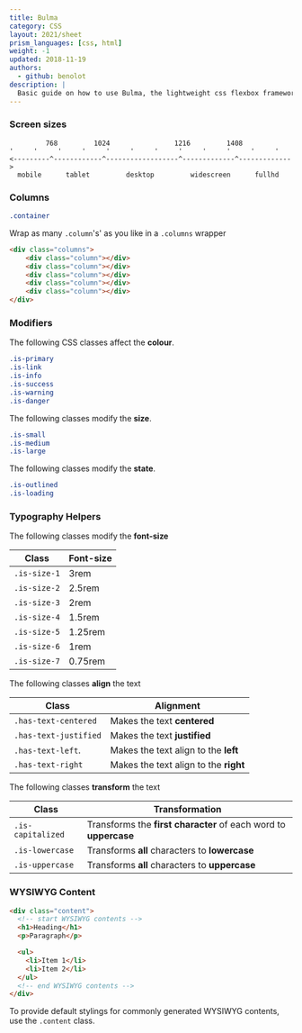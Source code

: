 ```yaml
---
title: Bulma
category: CSS
layout: 2021/sheet
prism_languages: [css, html]
weight: -1
updated: 2018-11-19
authors:
  - github: benolot
description: |
  Basic guide on how to use Bulma, the lightweight css flexbox framework.
---
```


### Screen sizes

```
         768         1024                1216         1408
'     '     '     '     '     '     '     '     '     '     '     '
<---------^------------^------------------^-------------^------------->
  mobile      tablet         desktop         widescreen      fullhd
```

### Columns

```css
.container
```
Wrap as many `.column`'s' as you like in a `.columns` wrapper
```html
<div class="columns">
    <div class="column"></div>
    <div class="column"></div>
    <div class="column"></div>
    <div class="column"></div>
    <div class="column"></div>
</div>
```

### Modifiers

The following CSS classes affect the **colour**.

```css
.is-primary
.is-link
.is-info
.is-success
.is-warning
.is-danger
```

The following classes modify the **size**.
```css
.is-small
.is-medium
.is-large
```

The following classes modify the **state**.
```scss
.is-outlined
.is-loading
```

### Typography Helpers

The following classes modify the **font-size**

| Class         | Font-size             |
| ---           | ---                   |
| `.is-size-1`  | 3rem                  |
| `.is-size-2`  | 2.5rem                |
| `.is-size-3`  | 2rem                  |
| `.is-size-4`  | 1.5rem                |
| `.is-size-5`  | 1.25rem               |
| `.is-size-6`  | 1rem                  |
| `.is-size-7`  | 0.75rem               |

The following classes **align** the text

| Class                 | Alignment                             |
| ---                   | ---                                   |
| `.has-text-centered`  | Makes the text **centered**           |
| `.has-text-justified` | Makes the text **justified**          |
| `.has-text-left`.     | Makes the text align to the **left**  |
| `.has-text-right`     | Makes the text align to the **right** |

The following classes **transform** the text

| Class              | Transformation        |
| ---                | ---                   |
| `.is-capitalized`  | Transforms the **first character** of each word to **uppercase**   |
| `.is-lowercase`    | Transforms **all** characters to **lowercase**                     |
| `.is-uppercase`    | Transforms **all** characters to **uppercase**                     |

### WYSIWYG Content

```html
<div class="content">
  <!-- start WYSIWYG contents -->
  <h1>Heading</h1>
  <p>Paragraph</p>

  <ul>
    <li>Item 1</li>
    <li>Item 2</li>
  </ul>
  <!-- end WYSIWYG contents -->
</div>
```

To provide default stylings for commonly generated WYSIWYG contents, use the `.content` class.
